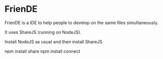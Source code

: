 FrienDE
=======

FrienDE is a IDE to help people to develop on the same files simultaneously.

It uses ShareJS (running on NodeJS).

Install NodeJS as usual and then install ShareJS 

npm install share
npm install connect
